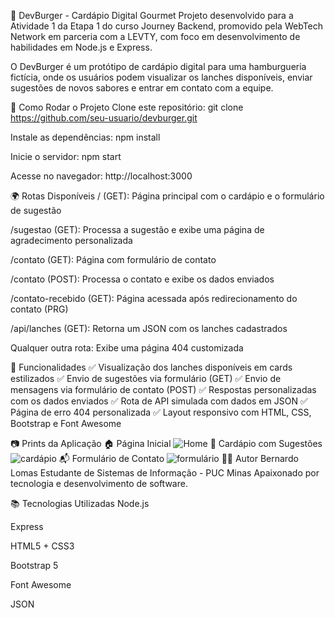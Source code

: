 🍔 DevBurger - Cardápio Digital Gourmet
Projeto desenvolvido para a Atividade 1 da Etapa 1 do curso Journey Backend, promovido pela WebTech Network em parceria com a LEVTY, com foco em desenvolvimento de habilidades em Node.js e Express.

O DevBurger é um protótipo de cardápio digital para uma hamburgueria fictícia, onde os usuários podem visualizar os lanches disponíveis, enviar sugestões de novos sabores e entrar em contato com a equipe.

🚀 Como Rodar o Projeto
Clone este repositório:
git clone https://github.com/seu-usuario/devburger.git

Instale as dependências:
npm install

Inicie o servidor:
npm start

Acesse no navegador:
http://localhost:3000

🌍 Rotas Disponíveis
/ (GET): Página principal com o cardápio e o formulário de sugestão

/sugestao (GET): Processa a sugestão e exibe uma página de agradecimento personalizada

/contato (GET): Página com formulário de contato

/contato (POST): Processa o contato e exibe os dados enviados

/contato-recebido (GET): Página acessada após redirecionamento do contato (PRG)

/api/lanches (GET): Retorna um JSON com os lanches cadastrados

Qualquer outra rota: Exibe uma página 404 customizada

📝 Funcionalidades
✅ Visualização dos lanches disponíveis em cards estilizados
✅ Envio de sugestões via formulário (GET)
✅ Envio de mensagens via formulário de contato (POST)
✅ Respostas personalizadas com os dados enviados
✅ Rota de API simulada com dados em JSON
✅ Página de erro 404 personalizada
✅ Layout responsivo com HTML, CSS, Bootstrap e Font Awesome

📷 Prints da Aplicação
🏠 Página Inicial
![Home](wt-journey-backend-01-etapa-1-BernardoLomas/public/images/Home.png)
🍔 Cardápio com Sugestões
![cardápio](wt-journey-backend-01-etapa-1-BernardoLomas/public/images/Home2.png)
📬 Formulário de Contato
![formulário](wt-journey-backend-01-etapa-1-BernardoLomas/public/images/Contato.png)
👨‍💻 Autor
Bernardo Lomas
Estudante de Sistemas de Informação - PUC Minas
Apaixonado por tecnologia e desenvolvimento de software.

📚 Tecnologias Utilizadas
Node.js

Express

HTML5 + CSS3

Bootstrap 5

Font Awesome

JSON